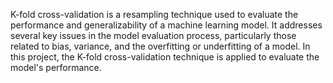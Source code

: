 K-fold cross-validation is a resampling technique used to evaluate the performance and generalizability of a machine learning model. It addresses several key issues in the model evaluation process, particularly those related to bias, variance, and the overfitting or underfitting of a model. In this project, the K-fold cross-validation technique is applied to evaluate the model's performance.

